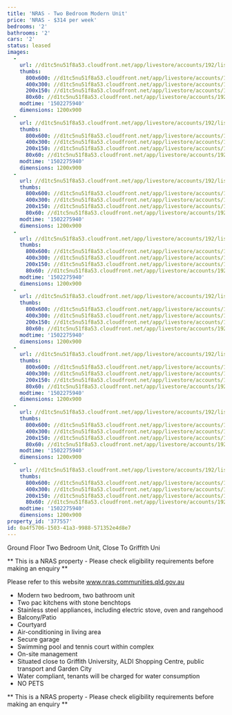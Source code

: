```yaml
---
title: 'NRAS - Two Bedroom Modern Unit'
price: 'NRAS - $314 per week'
bedrooms: '2'
bathrooms: '2'
cars: '2'
status: leased
images:
  -
    url: //d1tc5nu51f8a53.cloudfront.net/app/livestore/accounts/192/listings/1725485/images/lillian-329-complex-_5288279432_20181107021443.jpg
    thumbs:
      800x600: //d1tc5nu51f8a53.cloudfront.net/app/livestore/accounts/192/listings/1725485/images/lillian-329-complex-_5288279432_20181107021443_800x600.jpg
      400x300: //d1tc5nu51f8a53.cloudfront.net/app/livestore/accounts/192/listings/1725485/images/lillian-329-complex-_5288279432_20181107021443_400x300.jpg
      200x150: //d1tc5nu51f8a53.cloudfront.net/app/livestore/accounts/192/listings/1725485/images/lillian-329-complex-_5288279432_20181107021443_200x150.jpg
      80x60: //d1tc5nu51f8a53.cloudfront.net/app/livestore/accounts/192/listings/1725485/images/lillian-329-complex-_5288279432_20181107021443_80x60.jpg
    modtime: '1502275940'
    dimensions: 1200x900
  -
    url: //d1tc5nu51f8a53.cloudfront.net/app/livestore/accounts/192/listings/1725485/images/lillian-329-living-d_4549928858_20181107021445.jpg
    thumbs:
      800x600: //d1tc5nu51f8a53.cloudfront.net/app/livestore/accounts/192/listings/1725485/images/lillian-329-living-d_4549928858_20181107021445_800x600.jpg
      400x300: //d1tc5nu51f8a53.cloudfront.net/app/livestore/accounts/192/listings/1725485/images/lillian-329-living-d_4549928858_20181107021445_400x300.jpg
      200x150: //d1tc5nu51f8a53.cloudfront.net/app/livestore/accounts/192/listings/1725485/images/lillian-329-living-d_4549928858_20181107021445_200x150.jpg
      80x60: //d1tc5nu51f8a53.cloudfront.net/app/livestore/accounts/192/listings/1725485/images/lillian-329-living-d_4549928858_20181107021445_80x60.jpg
    modtime: '1502275940'
    dimensions: 1200x900
  -
    url: //d1tc5nu51f8a53.cloudfront.net/app/livestore/accounts/192/listings/1725485/images/lillian-329-living2-_3939796611_20181107021446.jpg
    thumbs:
      800x600: //d1tc5nu51f8a53.cloudfront.net/app/livestore/accounts/192/listings/1725485/images/lillian-329-living2-_3939796611_20181107021446_800x600.jpg
      400x300: //d1tc5nu51f8a53.cloudfront.net/app/livestore/accounts/192/listings/1725485/images/lillian-329-living2-_3939796611_20181107021446_400x300.jpg
      200x150: //d1tc5nu51f8a53.cloudfront.net/app/livestore/accounts/192/listings/1725485/images/lillian-329-living2-_3939796611_20181107021446_200x150.jpg
      80x60: //d1tc5nu51f8a53.cloudfront.net/app/livestore/accounts/192/listings/1725485/images/lillian-329-living2-_3939796611_20181107021446_80x60.jpg
    modtime: '1502275940'
    dimensions: 1200x900
  -
    url: //d1tc5nu51f8a53.cloudfront.net/app/livestore/accounts/192/listings/1725485/images/lillian-329-kitchen-_2403635804_20181107021448.jpg
    thumbs:
      800x600: //d1tc5nu51f8a53.cloudfront.net/app/livestore/accounts/192/listings/1725485/images/lillian-329-kitchen-_2403635804_20181107021448_800x600.jpg
      400x300: //d1tc5nu51f8a53.cloudfront.net/app/livestore/accounts/192/listings/1725485/images/lillian-329-kitchen-_2403635804_20181107021448_400x300.jpg
      200x150: //d1tc5nu51f8a53.cloudfront.net/app/livestore/accounts/192/listings/1725485/images/lillian-329-kitchen-_2403635804_20181107021448_200x150.jpg
      80x60: //d1tc5nu51f8a53.cloudfront.net/app/livestore/accounts/192/listings/1725485/images/lillian-329-kitchen-_2403635804_20181107021448_80x60.jpg
    modtime: '1502275940'
    dimensions: 1200x900
  -
    url: //d1tc5nu51f8a53.cloudfront.net/app/livestore/accounts/192/listings/1725485/images/lillian-329-bathroom_1030917722_20181107021450.jpg
    thumbs:
      800x600: //d1tc5nu51f8a53.cloudfront.net/app/livestore/accounts/192/listings/1725485/images/lillian-329-bathroom_1030917722_20181107021450_800x600.jpg
      400x300: //d1tc5nu51f8a53.cloudfront.net/app/livestore/accounts/192/listings/1725485/images/lillian-329-bathroom_1030917722_20181107021450_400x300.jpg
      200x150: //d1tc5nu51f8a53.cloudfront.net/app/livestore/accounts/192/listings/1725485/images/lillian-329-bathroom_1030917722_20181107021450_200x150.jpg
      80x60: //d1tc5nu51f8a53.cloudfront.net/app/livestore/accounts/192/listings/1725485/images/lillian-329-bathroom_1030917722_20181107021450_80x60.jpg
    modtime: '1502275940'
    dimensions: 1200x900
  -
    url: //d1tc5nu51f8a53.cloudfront.net/app/livestore/accounts/192/listings/1725485/images/lillian-329-bed1-day_9562671187_20181107021452.jpg
    thumbs:
      800x600: //d1tc5nu51f8a53.cloudfront.net/app/livestore/accounts/192/listings/1725485/images/lillian-329-bed1-day_9562671187_20181107021452_800x600.jpg
      400x300: //d1tc5nu51f8a53.cloudfront.net/app/livestore/accounts/192/listings/1725485/images/lillian-329-bed1-day_9562671187_20181107021452_400x300.jpg
      200x150: //d1tc5nu51f8a53.cloudfront.net/app/livestore/accounts/192/listings/1725485/images/lillian-329-bed1-day_9562671187_20181107021452_200x150.jpg
      80x60: //d1tc5nu51f8a53.cloudfront.net/app/livestore/accounts/192/listings/1725485/images/lillian-329-bed1-day_9562671187_20181107021452_80x60.jpg
    modtime: '1502275940'
    dimensions: 1200x900
  -
    url: //d1tc5nu51f8a53.cloudfront.net/app/livestore/accounts/192/listings/1725485/images/lillian-329-bed2-day_8470791364_20181107021454.jpg
    thumbs:
      800x600: //d1tc5nu51f8a53.cloudfront.net/app/livestore/accounts/192/listings/1725485/images/lillian-329-bed2-day_8470791364_20181107021454_800x600.jpg
      400x300: //d1tc5nu51f8a53.cloudfront.net/app/livestore/accounts/192/listings/1725485/images/lillian-329-bed2-day_8470791364_20181107021454_400x300.jpg
      200x150: //d1tc5nu51f8a53.cloudfront.net/app/livestore/accounts/192/listings/1725485/images/lillian-329-bed2-day_8470791364_20181107021454_200x150.jpg
      80x60: //d1tc5nu51f8a53.cloudfront.net/app/livestore/accounts/192/listings/1725485/images/lillian-329-bed2-day_8470791364_20181107021454_80x60.jpg
    modtime: '1502275940'
    dimensions: 1200x900
  -
    url: //d1tc5nu51f8a53.cloudfront.net/app/livestore/accounts/192/listings/1725485/images/lillian-329-pool-day_2476751801_20181107021456.jpg
    thumbs:
      800x600: //d1tc5nu51f8a53.cloudfront.net/app/livestore/accounts/192/listings/1725485/images/lillian-329-pool-day_2476751801_20181107021456_800x600.jpg
      400x300: //d1tc5nu51f8a53.cloudfront.net/app/livestore/accounts/192/listings/1725485/images/lillian-329-pool-day_2476751801_20181107021456_400x300.jpg
      200x150: //d1tc5nu51f8a53.cloudfront.net/app/livestore/accounts/192/listings/1725485/images/lillian-329-pool-day_2476751801_20181107021456_200x150.jpg
      80x60: //d1tc5nu51f8a53.cloudfront.net/app/livestore/accounts/192/listings/1725485/images/lillian-329-pool-day_2476751801_20181107021456_80x60.jpg
    modtime: '1502275940'
    dimensions: 1200x900
property_id: '377557'
id: 0a4f5706-1503-41a3-9988-571352e4d8e7
---
```

Ground Floor Two Bedroom Unit, Close To Griffith Uni

** This is a NRAS property - Please check eligibility requirements before making an enquiry **

Please refer to this website
www.nras.communities.qld.gov.au

*  Modern two bedroom, two bathroom unit
*  Two pac kitchens with stone benchtops
*  Stainless steel appliances, including electric stove, oven and rangehood
*  Balcony/Patio
*  Courtyard
*  Air-conditioning in living area
*  Secure garage
*  Swimming pool and tennis court within complex
*  On-site management
*  Situated close to Griffith University, ALDI Shopping Centre, public transport and Garden City
*  Water compliant, tenants will be charged for water consumption
*  NO PETS

** This is a NRAS property - Please check eligibility requirements before making an enquiry **